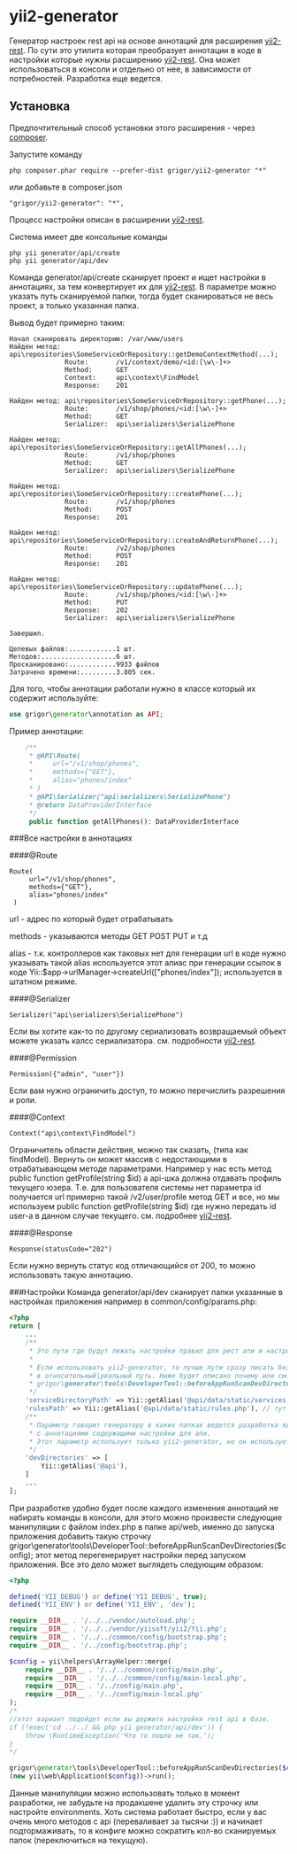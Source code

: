 yii2-generator
=====
Генератор настроек rest api на основе аннотаций для расширения [yii2-rest](https://github.com/cmkcmykmailru/yii2-rest).
По сути это утилита которая преобразует аннотации в коде в настройки которые нужны расширению [yii2-rest](https://github.com/cmkcmykmailru/yii2-rest).
Она может использоваться в консоли и отдельно от нее, в зависимости от потребностей.
Разработка еще ведется.

Установка
------------

Предпочтительный способ установки этого расширения - через [composer](http://getcomposer.org/download/).

Запустите команду

```
php composer.phar require --prefer-dist grigor/yii2-generator "*"
```

или добавьте в composer.json

```
"grigor/yii2-generator": "*",
```

Процесс настройки описан в расширении [yii2-rest](https://github.com/cmkcmykmailru/yii2-rest).

Система имеет две консольные команды

```shell
php yii generator/api/create
php yii generator/api/dev
```

Команда generator/api/create сканирует проект и ищет настройки в аннотациях, за тем конвертирует
их для [yii2-rest](https://github.com/cmkcmykmailru/yii2-rest). В параметре можно указать путь сканируемой папки, тогда
будет сканироваться не весь проект, а только указанная папка.

Вывод будет примерно таким:
```shell
Начал сканировать директорию: /var/www/users
Найден метод: api\repositories\SomeServiceOrRepository::getDemoContextMethod(...);         
              Route:       /v1/context/demo/<id:[\w\-]+>
              Method:      GET
              Context:     api\context\FindModel
              Response:    201

Найден метод: api\repositories\SomeServiceOrRepository::getPhone(...);
              Route:       /v1/shop/phones/<id:[\w\-]+>
              Method:      GET
              Serializer:  api\serializers\SerializePhone

Найден метод: api\repositories\SomeServiceOrRepository::getAllPhones(...);
              Route:       /v1/shop/phones
              Method:      GET
              Serializer:  api\serializers\SerializePhone

Найден метод: api\repositories\SomeServiceOrRepository::createPhone(...);
              Route:       /v1/shop/phones
              Method:      POST
              Response:    201

Найден метод: api\repositories\SomeServiceOrRepository::createAndReturnPhone(...);
              Route:       /v2/shop/phones
              Method:      POST
              Response:    201

Найден метод: api\repositories\SomeServiceOrRepository::updatePhone(...);
              Route:       /v1/shop/phones/<id:[\w\-]+>
              Method:      PUT
              Response:    202
              Serializer:  api\serializers\SerializePhone

Завершил.                                                                                                               

Целевых файлов:............1 шт.
Методов:...................6 шт.
Просканировано:............9933 файлов
Затрачено времени:.........3.805 сек.

```
Для того, чтобы аннотации работали нужно в классе который их содержит используйте:

```php
use grigor\generator\annotation as API;
```

Пример аннотации:

```php 
    /**
     * @API\Route(
     *     url="/v1/shop/phones",
     *     methods={"GET"},
     *     alias="phones/index"
     * )
     * @API\Serializer("api\serializers\SerializePhone")
     * @return DataProviderInterface
     */
     public function getAllPhones(): DataProviderInterface
```

###Все настройки в аннотациях

####@Route
```shell
Route(
     url="/v1/shop/phones",
     methods={"GET"},
     alias="phones/index"
 )
```
url - адрес по который будет отрабатывать

methods - указываются методы GET POST PUT и т.д

alias - т.к. контроллеров как таковых нет для генерации url в коде нужно указывать такой alias
используется этот алиас при генерации ссылок в коде Yii::$app->urlManager->createUrl(["phones/index"]); используется в штатном режиме.

####@Serializer
```shell
Serializer("api\serializers\SerializePhone")
```
Если вы хотите как-то по другому сериализовать возвращаемый объект можете указать калсс сериализатора. см. подробности [yii2-rest](https://github.com/cmkcmykmailru/yii2-rest).

####@Permission
```shell
Permission({"admin", "user"})
```
Если вам нужно ограничить доступ, то можно перечислить разрешения и роли.

####@Context
```shell
Context("api\context\FindModel")
```
Ограничитель области действия, можно так сказать, (типа как findModel).
Вернуть он может массив с недостающими в отрабатывающем методе параметрами. 
Например у нас есть метод public function getProfile(string $id)
а api-шка должна отдавать профиль текущего юзера. Т.е. для пользователя системы нет 
параметра id получается url примерно такой /v2/user/profile метод GET и все, но мы 
используем public function getProfile(string $id) где нужно передать id user-а в данном 
случае текущего. см. подробнее [yii2-rest](https://github.com/cmkcmykmailru/yii2-rest).

####@Response
```shell
Response(statusCode="202")
```
Если нужно вернуть статус код отличающийся от 200, то можно использовать такую аннотацию.

###Настройки
Команда generator/api/dev сканирует папки указанные в настройках приложения например в
common/config/params.php:

```php
<?php
return [
    ...
    /**
     * Это пути где будут лежать настройки правил для рест апи и настройки методов которые будут отрабатывать в место actions.
     *
     * Если использовать yii2-generator, то лучше пути сразу писать без @alias или конвертировать
     * в относительный|реальный путь. Ниже будет описано почему или см. yii2-generator 
     * grigor\generator\tools\DeveloperTool::beforeAppRunScanDevDirectories($config);.
     */
    'serviceDirectoryPath' => Yii::getAlias('@api/data/static/services'),// тут будут лежать настройки методов.
    'rulesPath' => Yii::getAlias('@api/data/static/rules.php'), // тут сами правила со ссылками на настройки выше.
    /**
     * Параметр говорит генератору в каких папках ведется разработка ядра для апи, в общем случае где искать php файлы 
     * с аннотациями содержащими настройки для апи.
     * Этот параметр использует только yii2-generator, но он использует и параметры выше.
     */
    'devDirectories' => [
        Yii::getAlias('@api'),
    ]
    ...
];
```


При разработке удобно будет после каждого изменения аннотаций не набирать команды в консоли, для
этого можно произвести следующие манипуляции с файлом index.php в папке api/web, именно до запуска приложения 
добавить такую строчку grigor\generator\tools\DeveloperTool::beforeAppRunScanDevDirectories($config);
этот метод перегенерирует настройки перед запуском приложения. Все это дело может выглядеть следующим образом:


```php 
<?php

defined('YII_DEBUG') or define('YII_DEBUG', true);
defined('YII_ENV') or define('YII_ENV', 'dev');

require __DIR__ . '/../../vendor/autoload.php';
require __DIR__ . '/../../vendor/yiisoft/yii2/Yii.php';
require __DIR__ . '/../../common/config/bootstrap.php';
require __DIR__ . '/../config/bootstrap.php';

$config = yii\helpers\ArrayHelper::merge(
    require __DIR__ . '/../../common/config/main.php',
    require __DIR__ . '/../../common/config/main-local.php',
    require __DIR__ . '/../config/main.php',
    require __DIR__ . '/../config/main-local.php'
);
/*
//этот вариант подойдет если вы держите настройки rest api в базе.
if (!exec('cd ../../ && php yii generator/api/dev')) {
    throw \RuntimeException('Что то пошло не так.');
}
*/

grigor\generator\tools\DeveloperTool::beforeAppRunScanDevDirectories($config);
(new yii\web\Application($config))->run();

```

Данные манипуляции можно использовать только в момент разработки, не забудьте на продакшене удалить эту строчку или настройте environments.
Хоть система работает быстро, если у вас очень много методов c api (переваливает за тысячи :)) и начинает подтормаживать,
то в конфиге можно сократить кол-во сканируемых папок (переключиться на текущую).